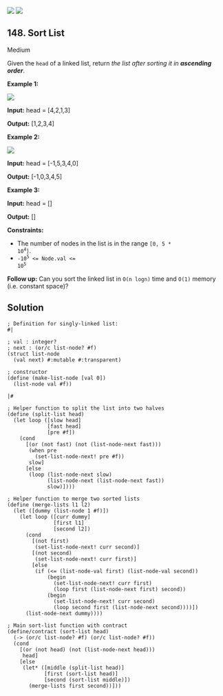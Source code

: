 [![](https://img.shields.io/github/stars/LeetCode-in-Racket/LeetCode-in-Racket?label=Stars&style=flat-square)](https://github.com/LeetCode-in-Racket/LeetCode-in-Racket)
[![](https://img.shields.io/github/forks/LeetCode-in-Racket/LeetCode-in-Racket?label=Fork%20me%20on%20GitHub%20&style=flat-square)](https://github.com/LeetCode-in-Racket/LeetCode-in-Racket/fork)

## 148\. Sort List

Medium

Given the `head` of a linked list, return _the list after sorting it in **ascending order**_.

**Example 1:**

![](https://assets.leetcode.com/uploads/2020/09/14/sort_list_1.jpg)

**Input:** head = [4,2,1,3]

**Output:** [1,2,3,4]

**Example 2:**

![](https://assets.leetcode.com/uploads/2020/09/14/sort_list_2.jpg)

**Input:** head = [-1,5,3,4,0]

**Output:** [-1,0,3,4,5]

**Example 3:**

**Input:** head = []

**Output:** []

**Constraints:**

*   The number of nodes in the list is in the range <code>[0, 5 * 10<sup>4</sup>]</code>.
*   <code>-10<sup>5</sup> <= Node.val <= 10<sup>5</sup></code>

**Follow up:** Can you sort the linked list in `O(n logn)` time and `O(1)` memory (i.e. constant space)?

## Solution

```racket
; Definition for singly-linked list:
#|

; val : integer?
; next : (or/c list-node? #f)
(struct list-node
  (val next) #:mutable #:transparent)

; constructor
(define (make-list-node [val 0])
  (list-node val #f))

|#

; Helper function to split the list into two halves
(define (split-list head)
  (let loop ([slow head]
             [fast head]
             [pre #f])
    (cond
      [(or (not fast) (not (list-node-next fast)))
       (when pre
         (set-list-node-next! pre #f))
       slow]
      [else
       (loop (list-node-next slow)
             (list-node-next (list-node-next fast))
             slow)])))

; Helper function to merge two sorted lists
(define (merge-lists l1 l2)
  (let ([dummy (list-node 1 #f)])
    (let loop ([curr dummy]
               [first l1]
               [second l2])
      (cond
        [(not first)
         (set-list-node-next! curr second)]
        [(not second)
         (set-list-node-next! curr first)]
        [else
         (if (<= (list-node-val first) (list-node-val second))
             (begin
               (set-list-node-next! curr first)
               (loop first (list-node-next first) second))
             (begin
               (set-list-node-next! curr second)
               (loop second first (list-node-next second))))])
      (list-node-next dummy))))

; Main sort-list function with contract
(define/contract (sort-list head)
  (-> (or/c list-node? #f) (or/c list-node? #f))
  (cond
    [(or (not head) (not (list-node-next head)))
     head]
    [else
     (let* ([middle (split-list head)]
            [first (sort-list head)]
            [second (sort-list middle)])
       (merge-lists first second))]))
```